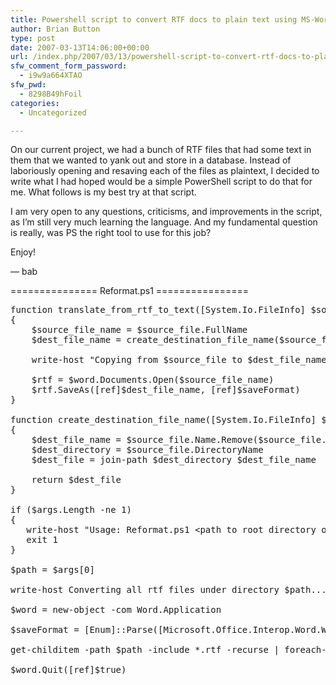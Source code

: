 ```yaml
---
title: Powershell script to convert RTF docs to plain text using MS-Word
author: Brian Button
type: post
date: 2007-03-13T14:06:00+00:00
url: /index.php/2007/03/13/powershell-script-to-convert-rtf-docs-to-plain-text-using-ms-word/
sfw_comment_form_password:
  - i9w9a664XTAO
sfw_pwd:
  - 8298B49hFoil
categories:
  - Uncategorized

---
```

On our current project, we had a bunch of RTF files that had some text in them that we wanted to yank out and store in a database. Instead of laboriously opening and resaving each of the files as plaintext, I decided to write what I had hoped would be a simple PowerShell script to do that for me. What follows is my best try at that script. 

I am very open to any questions, criticisms, and improvements in the script, as I&#8217;m still very much learning the language. And my fundamental question is really, was PS the right tool to use for this job?

Enjoy!

&#8212; bab

=============== Reformat.ps1 ================

<pre class="code">function translate_from_rtf_to_text([System.Io.FileInfo] $source_file)
{
    $source_file_name = $source_file.FullName
    $dest_file_name = create_destination_file_name($source_file)

    write-host "Copying from $source_file to $dest_file_name"

    $rtf = $word.Documents.Open($source_file_name)
    $rtf.SaveAs([ref]$dest_file_name, [ref]$saveFormat)
}

function create_destination_file_name([System.Io.FileInfo] $source_file)
{
    $dest_file_name = $source_file.Name.Remove($source_file.Name.Length - $source_file.Extension.Length) + ".txt"
    $dest_directory = $source_file.DirectoryName
    $dest_file = join-path $dest_directory $dest_file_name

    return $dest_file
}

if ($args.Length -ne 1)
{
   write-host "Usage: Reformat.ps1 &lt;path to root directory of rtf files&gt;"
   exit 1
}

$path = $args[0]

write-host Converting all rtf files under directory $path...

$word = new-object -com Word.Application

$saveFormat = [Enum]::Parse([Microsoft.Office.Interop.Word.WdSaveFormat], "wdFormatTextLineBreaks")

get-childitem -path $path -include *.rtf -recurse | foreach-object -process { translate_from_rtf_to_text $_ }

$word.Quit([ref]$true)
</pre>

[][1]

 [1]: http://11011.net/software/vspaste